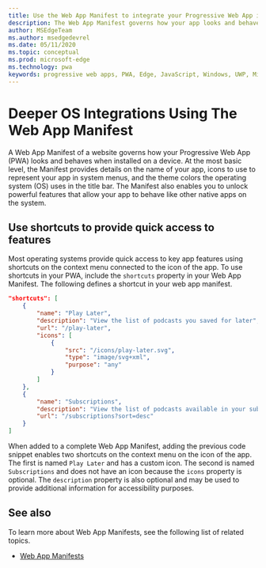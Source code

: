 ```yaml
---
title: Use the Web App Manifest to integrate your Progressive Web App into the Operating System
description: The Web App Manifest governs how your app looks and behaves within the context of the Operating System.
author: MSEdgeTeam
ms.author: msedgedevrel
ms.date: 05/11/2020
ms.topic: conceptual
ms.prod: microsoft-edge
ms.technology: pwa
keywords: progressive web apps, PWA, Edge, JavaScript, Windows, UWP, Microsoft Store
---
```


# Deeper OS Integrations Using The Web App Manifest  

A Web App Manifest of a website governs how your Progressive Web App \(PWA\) looks and behaves when installed on a device.  At the most basic level, the Manifest provides details on the name of your app, icons to use to represent your app in system menus, and the theme colors the operating system \(OS\) uses in the title bar.  The Manifest also enables you to unlock powerful features that allow your app to behave like other native apps on the system.  

## Use shortcuts to provide quick access to features  

Most operating systems provide quick access to key app features using shortcuts on the context menu connected to the icon of the app.  To use shortcuts in your PWA, include the `shortcuts` property in your Web App Manifest.  The following defines a shortcut in your web app manifest.  

```json
"shortcuts": [
    {
        "name": "Play Later",
        "description": "View the list of podcasts you saved for later",
        "url": "/play-later",
        "icons": [
            {
                "src": "/icons/play-later.svg",
                "type": "image/svg+xml",
                "purpose": "any"
            }
        ]
    },
    {
        "name": "Subscriptions",
        "description": "View the list of podcasts available in your subscription",
        "url": "/subscriptions?sort=desc"
    }
]
```  

When added to a complete Web App Manifest, adding the previous code snippet enables two shortcuts on the context menu on the icon of the app.  The first is named `Play Later` and has a custom icon.  The second is named `Subscriptions` and does not have an icon because the `icons` property is optional.  The `description` property is also optional and may be used to provide additional information for accessibility purposes.  

## See also  

To learn more about Web App Manifests, see the following list of related topics.  

*   [Web App Manifests][MDNWebAppManifests]  

<!-- links -->  

[MDNWebAppManifests]: https://developer.mozilla.org/docs/Web/Manifest "Web app manifests | MDN"  

